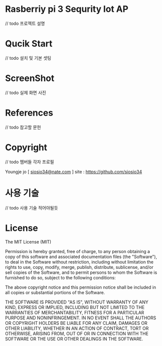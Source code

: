 # Rasberriy pi 3 Sequrity Iot AP

// todo 프로젝트 설명

# Qucik Start

// todo 설치 및 기본 셋팅

# ScreenShot

// todo 실제 화면 사진

# References 

// todo 참고할 문헌

# Copyright

// todo 멤버들 각자 프로필

Youngje jo [ siosio34@nate.com ] site : https://github.com/siosio34

# 사용 기술

// todo 사용 기술 적어야될듯

# License

The MIT License (MIT)

Permission is hereby granted, free of charge, to any person obtaining a copy of this software and associated documentation files (the "Software"), to deal in the Software without restriction, including without limitation the rights to use, copy, modify, merge, publish, distribute, sublicense, and/or sell copies of the Software, and to permit persons to whom the Software is furnished to do so, subject to the following conditions:

The above copyright notice and this permission notice shall be included in all copies or substantial portions of the Software.

THE SOFTWARE IS PROVIDED "AS IS", WITHOUT WARRANTY OF ANY KIND, EXPRESS OR IMPLIED, INCLUDING BUT NOT LIMITED TO THE WARRANTIES OF MERCHANTABILITY, FITNESS FOR A PARTICULAR PURPOSE AND NONINFRINGEMENT. IN NO EVENT SHALL THE AUTHORS OR COPYRIGHT HOLDERS BE LIABLE FOR ANY CLAIM, DAMAGES OR OTHER LIABILITY, WHETHER IN AN ACTION OF CONTRACT, TORT OR OTHERWISE, ARISING FROM, OUT OF OR IN CONNECTION WITH THE SOFTWARE OR THE USE OR OTHER DEALINGS IN THE SOFTWARE.


